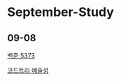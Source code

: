 # September-Study

##  09-08

[백준 5373](https://www.acmicpc.net/problem/5373)

[코드트리 예술성](https://www.codetree.ai/frequent-problems/artistry/description)
